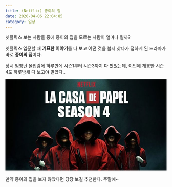 ```yaml
---
title: (Netflix) 종이의 집
date: 2020-04-06 22:04:85
category: 일상
---
```


넷플릭스 보는 사람들 중에 종이의 집을 모르는 사람이 얼마나 될까?

넷플릭스 입문할 때 **기묘한 이야기**를 다 보고 어떤 것을 볼지 찾다가 접하게 된 드라마가 바로 **종이의 집**이다.

당시 엄청난 몰입감에 하루만에 시즌1부터 시즌3까지 다 봤었는데, 이번에 개봉한 시즌4도 하룻밤새 다 보고야 말았다..

![img](./images/종이의집.jpg)

만약 종이의 집을 보지 않았다면 당장 보길 추천한다. 주말에~